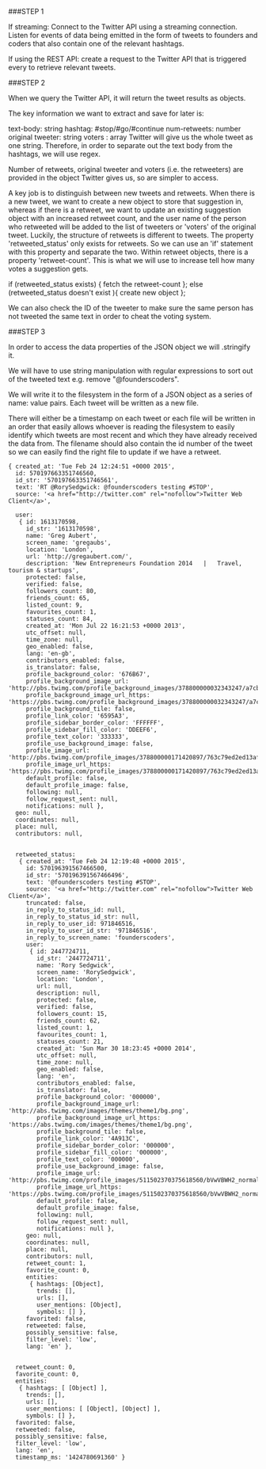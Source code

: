 
###STEP 1

If streaming: Connect to the Twitter API using a streaming connection. Listen for events of data being emitted in the form of tweets to founders and coders that also contain one of the relevant hashtags. 

If using the REST API: create a request to the Twitter API that is triggered every <time-interval tbc> to retrieve relevant tweets.



###STEP 2

When we query the Twitter API, it will return the tweet results as objects.

The key information we want to extract and save for later is:

text-body: string
hashtag: #stop/#go/#continue
num-retweets: number
original tweeter: string
voters : array
Twitter will give us the whole tweet as one string. Therefore, in order to separate out the text body from the hashtags, we will use regex.

Number of retweets, original tweeter and voters (i.e. the retweeters) are provided in the object Twitter gives us, so are simpler to access.

A key job is to distinguish between new tweets and retweets. When there is a new tweet, we want to create a new object to store that suggestion in, whereas if there is a retweet, we want to update an existing suggestion object with an increased retweet count, and the user name of the person who retweeted will be added to the list of tweeters or 'voters' of the original tweet.
Luckily, the structure of retweets is different to tweets.
The property 'retweeted_status' only exists for retweets. So we can use an 'if' statement with this property and separate the two.
Within retweet objects, there is a property 'retweet-count'. This is what we will use to increase tell how many votes a suggestion gets.

if (retweeted_status exists) {
	fetch the retweet-count
};
else (retweeted_status doesn't exist ){
	create new object
};

We can also check the ID of the tweeter to make sure the same person has not tweeted the same text in order to cheat the voting system.


###STEP 3

In order to access the data properties of the JSON object we will .stringify it.

We will have to use string manipulation with regular expressions to sort out of the tweeted text e.g. remove "@founderscoders".

We will write it to the filesystem in the form of a JSON object as a series of name: value pairs. Each tweet will be written as a new file. 

There will either be a timestamp on each tweet or each file will be written in an order that easily allows whoever is reading the filesystem to easily identify which tweets are most recent and which they have already received the data from. The filename should also contain the id number of the tweet so we can easily find the right file to update if we have a retweet. 


```
{ created_at: 'Tue Feb 24 12:24:51 +0000 2015',
  id: 570197663351746560,
  id_str: '570197663351746561',
  text: 'RT @RorySedgwick: @founderscoders testing #STOP',
  source: '<a href="http://twitter.com" rel="nofollow">Twitter Web Client</a>',

  user: 
   { id: 1613170598,
     id_str: '1613170598',
     name: 'Greg Aubert',
     screen_name: 'gregaubs',
     location: 'London',
     url: 'http://gregaubert.com/',
     description: 'New Entrepreneurs Foundation 2014   |   Travel, tourism & startups',
     protected: false,
     verified: false,
     followers_count: 80,
     friends_count: 65,
     listed_count: 9,
     favourites_count: 1,
     statuses_count: 84,
     created_at: 'Mon Jul 22 16:21:53 +0000 2013',
     utc_offset: null,
     time_zone: null,
     geo_enabled: false,
     lang: 'en-gb',
     contributors_enabled: false,
     is_translator: false,
     profile_background_color: '676B67',
     profile_background_image_url: 'http://pbs.twimg.com/profile_background_images/378800000032343247/a7cbb5fd198fc0794589b73c75e91251.jpeg',
     profile_background_image_url_https: 'https://pbs.twimg.com/profile_background_images/378800000032343247/a7cbb5fd198fc0794589b73c75e91251.jpeg',
     profile_background_tile: false,
     profile_link_color: '6595A3',
     profile_sidebar_border_color: 'FFFFFF',
     profile_sidebar_fill_color: 'DDEEF6',
     profile_text_color: '333333',
     profile_use_background_image: false,
     profile_image_url: 'http://pbs.twimg.com/profile_images/378800000171420897/763c79ed2ed13af097ca4e7bf382430e_normal.jpeg',
     profile_image_url_https: 'https://pbs.twimg.com/profile_images/378800000171420897/763c79ed2ed13af097ca4e7bf382430e_normal.jpeg',
     default_profile: false,
     default_profile_image: false,
     following: null,
     follow_request_sent: null,
     notifications: null },
  geo: null,
  coordinates: null,
  place: null,
  contributors: null,

  
  retweeted_status: 
   { created_at: 'Tue Feb 24 12:19:48 +0000 2015',
     id: 570196391567466500,
     id_str: '570196391567466496',
     text: '@founderscoders testing #STOP',
     source: '<a href="http://twitter.com" rel="nofollow">Twitter Web Client</a>',
     truncated: false,
     in_reply_to_status_id: null,
     in_reply_to_status_id_str: null,
     in_reply_to_user_id: 971846516,
     in_reply_to_user_id_str: '971846516',
     in_reply_to_screen_name: 'founderscoders',
     user: 
      { id: 2447724711,
        id_str: '2447724711',
        name: 'Rory Sedgwick',
        screen_name: 'RorySedgwick',
        location: 'London',
        url: null,
        description: null,
        protected: false,
        verified: false,
        followers_count: 15,
        friends_count: 62,
        listed_count: 1,
        favourites_count: 1,
        statuses_count: 21,
        created_at: 'Sun Mar 30 18:23:45 +0000 2014',
        utc_offset: null,
        time_zone: null,
        geo_enabled: false,
        lang: 'en',
        contributors_enabled: false,
        is_translator: false,
        profile_background_color: '000000',
        profile_background_image_url: 'http://abs.twimg.com/images/themes/theme1/bg.png',
        profile_background_image_url_https: 'https://abs.twimg.com/images/themes/theme1/bg.png',
        profile_background_tile: false,
        profile_link_color: '4A913C',
        profile_sidebar_border_color: '000000',
        profile_sidebar_fill_color: '000000',
        profile_text_color: '000000',
        profile_use_background_image: false,
        profile_image_url: 'http://pbs.twimg.com/profile_images/511502370375618560/bVwVBWH2_normal.jpeg',
        profile_image_url_https: 'https://pbs.twimg.com/profile_images/511502370375618560/bVwVBWH2_normal.jpeg',
        default_profile: false,
        default_profile_image: false,
        following: null,
        follow_request_sent: null,
        notifications: null },
     geo: null,
     coordinates: null,
     place: null,
     contributors: null,
     retweet_count: 1,
     favorite_count: 0,
     entities: 
      { hashtags: [Object],
        trends: [],
        urls: [],
        user_mentions: [Object],
        symbols: [] },
     favorited: false,
     retweeted: false,
     possibly_sensitive: false,
     filter_level: 'low',
     lang: 'en' },


  retweet_count: 0,
  favorite_count: 0,
  entities: 
   { hashtags: [ [Object] ],
     trends: [],
     urls: [],
     user_mentions: [ [Object], [Object] ],
     symbols: [] },
  favorited: false,
  retweeted: false,
  possibly_sensitive: false,
  filter_level: 'low',
  lang: 'en',
  timestamp_ms: '1424780691360' }
```
